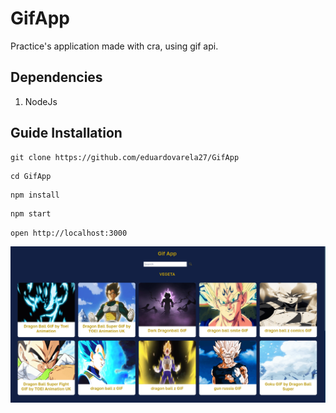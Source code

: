 # GifApp
Practice's application made with cra, using gif api.
## Dependencies
1. NodeJs

## Guide Installation
```git 
git clone https://github.com/eduardovarela27/GifApp
``` 

```
cd GifApp
```

```
npm install
```

```
npm start
```

`open http://localhost:3000`


<img src="./public/GifApp.png">


